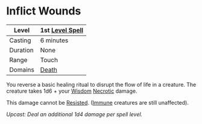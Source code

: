 # Inflict Wounds

| Level    | 1st [Level Spell](../../../Spell%20Level.md) |
| -------- | -------------------------------------------- |
| Casting  | 6 minutes                                    |
| Duration | None                                         |
| Range    | Touch                                        |
| Domains  | [Death](../../../Spell%20Domains/Death.md)   |

You reverse a basic healing ritual to disrupt the flow of life in a creature. The creature takes 1d6 + your [Wisdom](../../../../Player%20Characters/Chosen%20Statistics/Wisdom.md) [Necrotic](../../../../Damage%20Types/Necrotic.md) damage.

This damage cannot be [Resisted](../../../../Conditions/Resistant.md). ([Immune](../../../../Conditions/Immune.md) creatures are still unaffected).


*Upcast: Deal an additional 1d4 damage per spell level.*